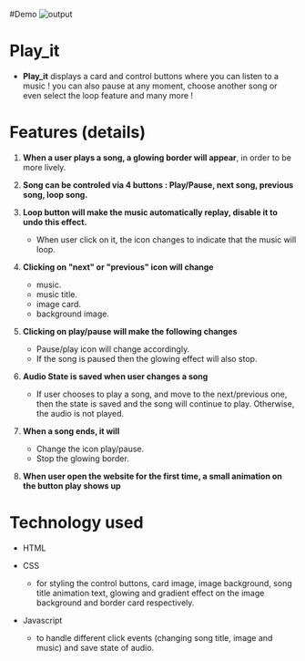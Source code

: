#Demo
![output](https://github.com/Rom-Lao/BestPart_of_Ksongs/assets/167688624/cfd28aee-e5f7-4991-a263-e68a718055b5)

# Play_it

* **Play_it** displays a card and control buttons where you can listen to a music ! you can also pause at any moment, choose another song or even select the loop feature and many more !


# Features (details)
1. **When a user plays a song, a glowing border will appear**, in order to be more lively.
2. **Song can be controled via 4 buttons : Play/Pause, next song, previous song, loop song.**
3. **Loop button will make the music automatically replay, disable it to undo this effect.**
   * When user click on it, the icon changes to indicate that the music will loop.
5. **Clicking on "next" or "previous" icon will change**
   * music.
   * music title.
   * image card.
   * background image.
     
6. **Clicking on play/pause will make the following changes**
   * Pause/play icon will change accordingly.
   * If the song is paused then the glowing effect will also stop.
    
7. **Audio State is saved when user changes a song**
   * If user chooses to play a song, and move to the next/previous one, then the state is saved and the song will continue to play. Otherwise, the audio is not played.
     
8. **When a song ends, it will**
   * Change the icon play/pause.
   * Stop the glowing border.
     
9. **When user open the website for the first time, a small animation on the button play shows up**

# Technology used 
* HTML
* CSS
    * for styling the control buttons, card image, image background, song title animation text, glowing and gradient effect on the image background and border card respectively.
      
* Javascript
    * to handle different click events (changing song title, image and music) and save state of audio.




